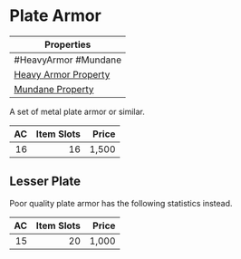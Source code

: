 # Plate Armor

| Properties                                                                |
| ------------------------------------------------------------------------- |
| #HeavyArmor #Mundane                                                      |
| [Heavy Armor Property](../Armor%20Properties/Heavy%20Armor%20Property.md) |
| [Mundane Property](../../../Material%20Properties/Mundane%20Property.md)  |
A set of metal plate armor or similar.

|  AC | Item Slots | Price |
| --: | ---------: | ----: |
|  16 |         16 | 1,500 |
## Lesser Plate
Poor quality plate armor has the following statistics instead.

|  AC | Item Slots | Price |
| --: | ---------: | ----: |
|  15 |         20 | 1,000 |
